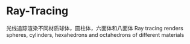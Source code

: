 # Ray-Tracing
光线追踪渲染不同材质球体，圆柱体，六面体和八面体
Ray tracing renders spheres, cylinders, hexahedrons and octahedrons of different materials
